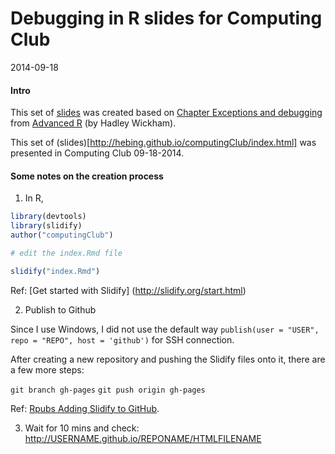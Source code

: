 Debugging in R slides for Computing Club
=============

2014-09-18

#### Intro

This set of [slides](http://hebing.github.io/computingClub/index.html) was created based on [Chapter Exceptions and debugging](http://adv-r.had.co.nz/Exceptions-Debugging.html) from [Advanced R](http://adv-r.had.co.nz/) (by Hadley Wickham).

This set of (slides)[http://hebing.github.io/computingClub/index.html] was presented in Computing Club 09-18-2014.

#### Some notes on the creation process

1. In R,

```r
library(devtools)
library(slidify)
author("computingClub")

# edit the index.Rmd file

slidify("index.Rmd")
```
Ref: [Get started with Slidify] (http://slidify.org/start.html)

2. Publish to Github

Since I use Windows, I did not use the default way `publish(user = "USER", repo = "REPO", host = 'github')` for SSH connection.

After creating a new repository and pushing the Slidify files onto it, there are a few more steps:

`git branch gh-pages`
`git push origin gh-pages`

Ref: [Rpubs Adding Slidify to GitHub](http://rpubs.com/thoughtfulbloke/25103).

3. Wait for 10 mins and check: http://USERNAME.github.io/REPONAME/HTMLFILENAME
